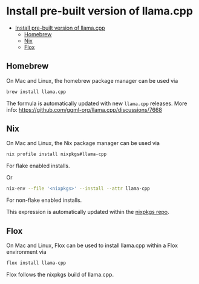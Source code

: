 # Install pre-built version of llama.cpp

- [Install pre-built version of llama.cpp](#install-pre-built-version-of-llamacpp)
  - [Homebrew](#homebrew)
  - [Nix](#nix)
  - [Flox](#flox)

## Homebrew

On Mac and Linux, the homebrew package manager can be used via

```sh
brew install llama.cpp
```
The formula is automatically updated with new `llama.cpp` releases. More info: https://github.com/ggml-org/llama.cpp/discussions/7668

## Nix

On Mac and Linux, the Nix package manager can be used via

```sh
nix profile install nixpkgs#llama-cpp
```
For flake enabled installs.

Or

```sh
nix-env --file '<nixpkgs>' --install --attr llama-cpp
```

For non-flake enabled installs.

This expression is automatically updated within the [nixpkgs repo](https://github.com/NixOS/nixpkgs/blob/nixos-24.05/pkgs/by-name/ll/llama-cpp/package.nix#L164).

## Flox

On Mac and Linux, Flox can be used to install llama.cpp within a Flox environment via

```sh
flox install llama-cpp
```

Flox follows the nixpkgs build of llama.cpp.
